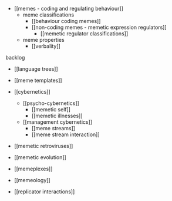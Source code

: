 - [[memes - coding and regulating behaviour]]
	- meme classifications
		- [[behaviour coding memes]]
		- [[non-coding memes - memetic expression regulators]]
			- [[memetic regulator classifications]]
	- meme properties
		- [[verbality]]


backlog
- [[language trees]]
- [[meme templates]]
- [[cybernetics]]
	- [[psycho-cybernetics]]
		- [[memetic self]]
		- [[memetic illnesses]]
	- [[management cybernetics]]
		- [[meme streams]]
		- [[meme stream interaction]]

- [[memetic retroviruses]]
- [[memetic evolution]]
- [[memeplexes]]
- [[memeology]]
- [[replicator interactions]]
